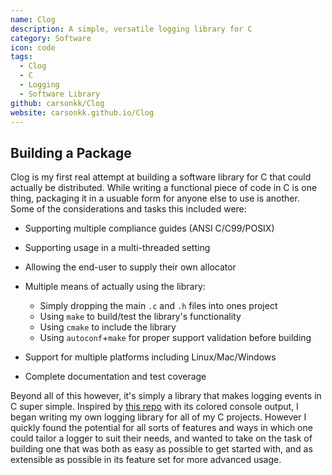 ```yaml
---
name: Clog
description: A simple, versatile logging library for C
category: Software
icon: code
tags:
  - Clog
  - C
  - Logging
  - Software Library
github: carsonkk/Clog
website: carsonkk.github.io/Clog
---
```


## Building a Package

Clog is my first real attempt at building a software library for C that could actually be distributed. While writing a functional piece of code in C is one thing, packaging it in a usuable form for anyone else to use is another. Some of the considerations and tasks this included were:

- Supporting multiple compliance guides (ANSI C/C99/POSIX)
- Supporting usage in a multi-threaded setting
- Allowing the end-user to supply their own allocator
- Multiple means of actually using the library:

  * Simply dropping the main `.c` and `.h` files into ones project
  * Using `make` to build/test the library's functionality
  * Using `cmake` to include the library
  * Using `autoconf`+`make` for proper support validation before building
- Support for multiple platforms including Linux/Mac/Windows
- Complete documentation and test coverage

Beyond all of this however, it's simply a library that makes logging events in C super simple. Inspired by [this repo](https://github.com/rxi/log.c) with its colored console output, I began writing my own logging library for all of my C projects. However I quickly found the potential for all sorts of features and ways in which one could tailor a logger to suit their needs, and wanted to take on the task of building one that was both as easy as possible to get started with, and as extensible as possible in its feature set for more advanced usage.